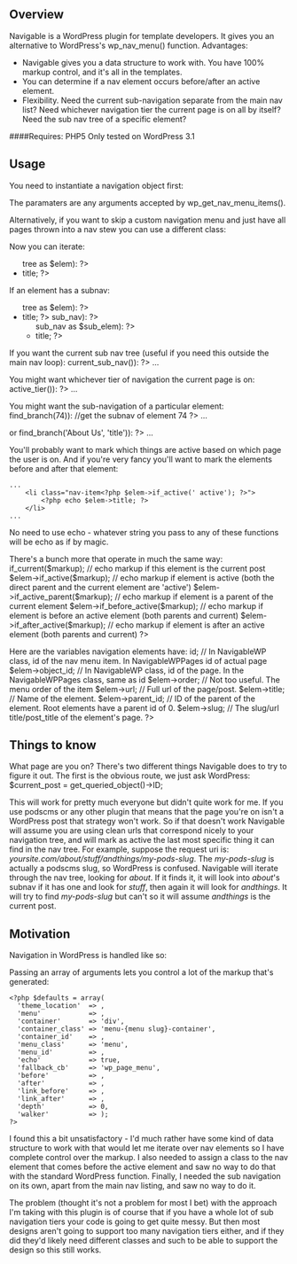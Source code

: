 Overview
----
Navigable is a WordPress plugin for template developers. It gives you an alternative to WordPress's wp_nav_menu() function. Advantages:

* Navigable gives you a data structure to work with. You have 100% markup control, and it's all in the templates.
* You can determine if a nav element occurs before/after an active element.
* Flexibility. Need the current sub-navigation separate from the main nav list? Need whichever navigation tier the current page is on all by itself? Need the sub nav tree of a specific element?

####Requires:
PHP5
Only tested on WordPress 3.1

Usage
------
You need to instantiate a navigation object first:
	<?php $nav = new NavigableWP('Title of Navigation', $args); ?>

The paramaters are any arguments accepted by wp_get_nav_menu_items().

Alternatively, if you want to skip a custom navigation menu and just have all pages thrown into a nav stew you can use a different class:
	<?php $nav = new NavigableWPPages(); ?>

Now you can iterate:
    <ul>
        <?php foreach ($nav->tree as $elem): ?>
            <li><?php echo $elem->title; ?></li>
        <?php endforeach; ?>
    </ul>

If an element has a subnav:
    <ul class="main-nav">
        <?php foreach ($nav->tree as $elem): ?>
            <li>
                <?php echo $elem->title; ?>
                <?php if ($elem->sub_nav): ?>
                    <ul class="sub-nav">
                    <?php foreach ($elem->sub_nav as $sub_elem): ?>
                        <li><?php echo $sub_elem->title; ?></li>
                    <?php endforeach; ?>
                    </ul>
                <?php endif; ?>
            </li>
        <?php endforeach; ?>
    </ul>
	
If you want the current sub nav tree (useful if you need this outside the main nav loop):
    <?php if ($sub_nav = $nav->current_sub_nav()): ?>
        <?php foreach ($sub_nav as $elem): ?>
            ...
        <?php endforeach; ?>
    <?php endif; ?> 

You might want whichever tier of navigation the current page is on:
    <?php if ($current_tier = $nav->active_tier()): ?>
        <?php foreach ($current_tier as $elem): ?>
            ...
        <?php endforeach; ?>
    <?php endif; ?>

You might want the sub-navigation of a particular element:
    <?php if ($some_nav = $nav->find_branch(74)): //get the subnav of element 74 ?>
        <?php foreach ($some_nav as $elem): ?>
            ...
        <?php endforeach; ?>
    <?php endif; ?>
	
or
    <?php ////get the sub_nav of the first element whose title is 'About Us'. Hopefully there's just one.  ?>
    <?php if ($some_nav = $nav->find_branch('About Us', 'title')): ?>
        <?php foreach ($some_nav as $elem): ?>
            ...
        <?php endforeach; ?>
    <?php endif; ?>


You'll probably want to mark which things are active based on which page the user is on. And if you're very fancy you'll want to mark the elements before and after that element:

    ...
        <li class="nav-item<?php $elem->if_active(' active'); ?>">
            <?php echo $elem->title; ?>
        </li>
    ...

No need to use echo - whatever string you pass to any of these functions will be echo as if by magic.

There's a bunch more that operate in much the same way:
    <?php
        $elem->if_current($markup); // echo markup if this element is the current post
        $elem->if_active($markup);	// echo markup if element is active (both the direct parent and the current element are 'active')
        $elem->if_active_parent($markup); // echo markup if element is a parent of the current element
        $elem->if_before_active($markup);	// echo markup if element is before an active element (both parents and current)
        $elem->if_after_active($markup);	// echo markup if element is after an active element (both parents and current)
    ?>

Here are the variables navigation elements have: 
    <?php
        $elem->id;				// In NavigableWP class, id of the nav menu item. In NavigableWPPages id of actual page
        $elem->object_id;	// In NavigableWP class, id of the page. In the NavigableWPPages class, same as id
        $elem->order;			// Not too useful. The menu order of the item
        $elem->url;				// Full url of the page/post.
        $elem->title;			// Name of the element.
        $elem->parent_id; // ID of the parent of the element. Root elements have a parent id of 0.
        $elem->slug;			// The slug/url title/post_title of the element's page.
    ?>

Things to know
----
What page are you on? There's two different things Navigable does to try to figure it out. The first is the obvious route, we just ask WordPress: 
    $current_post = get_queried_object()->ID;

This will work for pretty much everyone but didn't quite work for me. If you use podscms or any other plugin that means that the page you're on isn't a WordPress post that strategy won't work. So if that doesn't work Navigable will assume you are using clean urls that correspond nicely to your navigation tree, and will mark as active the last most specific thing it can find in the nav tree. For example, suppose the request uri is: *yoursite.com/about/stuff/andthings/my-pods-slug*. The *my-pods-slug* is actually a podscms slug, so WordPress is confused. Navigable will iterate through the nav tree, looking for *about*. If it finds it, it will look into *about*'s subnav if it has one and look for *stuff*, then again it will look for *andthings*. It will try to find *my-pods-slug* but can't so it will assume *andthings* is the current post.


Motivation
-----
Navigation in WordPress is handled like so:  
	<?php wp_nav_menu($args); ?>

Passing an array of arguments lets you control a lot of the markup that's generated:

	<?php $defaults = array(
	  'theme_location'  => ,
	  'menu'            => , 
	  'container'       => 'div', 
	  'container_class' => 'menu-{menu slug}-container', 
	  'container_id'    => , 
	  'menu_class'      => 'menu', 
	  'menu_id'         => ,
	  'echo'            => true,
	  'fallback_cb'     => 'wp_page_menu',
	  'before'          => ,
	  'after'           => ,
	  'link_before'     => ,
	  'link_after'      => ,
	  'depth'           => 0,
	  'walker'          => );
	?>

I found this a bit unsatisfactory - I'd much rather have some kind of
data structure to work with that would let me iterate over nav elements
so I have complete control over the markup. I also needed to assign a
class to the nav element that comes before the active element and saw no
way to do that with the standard WordPress function. Finally, I needed
the sub navigation on its own, apart from the main nav listing, and saw
no way to do it.

The problem (thought it's not a problem for most I bet) with the approach I'm taking with this plugin is of course that if you have a whole lot of sub navigation tiers your code is going to get quite messy. But then most designs aren't going to support too many navigation tiers either, and if they did they'd likely need different classes and such to be able to support the design so this still works.
